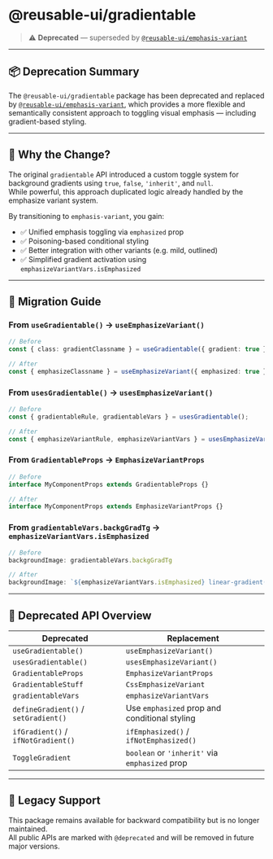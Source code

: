 # @reusable-ui/gradientable

> ⚠️ **Deprecated** — superseded by [`@reusable-ui/emphasis-variant`](https://www.npmjs.com/package/@reusable-ui/emphasis-variant)

---

## 📦 Deprecation Summary

The `@reusable-ui/gradientable` package has been deprecated and replaced by [`@reusable-ui/emphasis-variant`](https://www.npmjs.com/package/@reusable-ui/emphasis-variant), which provides a more flexible and semantically consistent approach to toggling visual emphasis — including gradient-based styling.

---

## 🧠 Why the Change?

The original `gradientable` API introduced a custom toggle system for background gradients using `true`, `false`, `'inherit'`, and `null`.  
While powerful, this approach duplicated logic already handled by the emphasize variant system.

By transitioning to `emphasis-variant`, you gain:

- ✅ Unified emphasis toggling via `emphasized` prop
- ✅ Poisoning-based conditional styling
- ✅ Better integration with other variants (e.g. mild, outlined)
- ✅ Simplified gradient activation using `emphasizeVariantVars.isEmphasized`

---

## 🔄 Migration Guide

### From `useGradientable()` → `useEmphasizeVariant()`

```ts
// Before
const { class: gradientClassname } = useGradientable({ gradient: true });

// After
const { emphasizeClassname } = useEmphasizeVariant({ emphasized: true });
```

### From `usesGradientable()` → `usesEmphasizeVariant()`

```ts
// Before
const { gradientableRule, gradientableVars } = usesGradientable();

// After
const { emphasizeVariantRule, emphasizeVariantVars } = usesEmphasizeVariant();
```

### From `GradientableProps` → `EmphasizeVariantProps`

```ts
// Before
interface MyComponentProps extends GradientableProps {}

// After
interface MyComponentProps extends EmphasizeVariantProps {}
```

### From `gradientableVars.backgGradTg` → `emphasizeVariantVars.isEmphasized`

```ts
// Before
backgroundImage: gradientableVars.backgGradTg

// After
backgroundImage: `${emphasizeVariantVars.isEmphasized} linear-gradient(...)`
```

---

## 🧩 Deprecated API Overview

| Deprecated | Replacement |
|------------|-------------|
| `useGradientable()` | `useEmphasizeVariant()` |
| `usesGradientable()` | `usesEmphasizeVariant()` |
| `GradientableProps` | `EmphasizeVariantProps` |
| `GradientableStuff` | `CssEmphasizeVariant` |
| `gradientableVars` | `emphasizeVariantVars` |
| `defineGradient()` / `setGradient()` | Use `emphasized` prop and conditional styling |
| `ifGradient()` / `ifNotGradient()` | `ifEmphasized()` / `ifNotEmphasized()` |
| `ToggleGradient` | `boolean` or `'inherit'` via `emphasized` prop |

---

## 🧪 Legacy Support

This package remains available for backward compatibility but is no longer maintained.  
All public APIs are marked with `@deprecated` and will be removed in future major versions.
